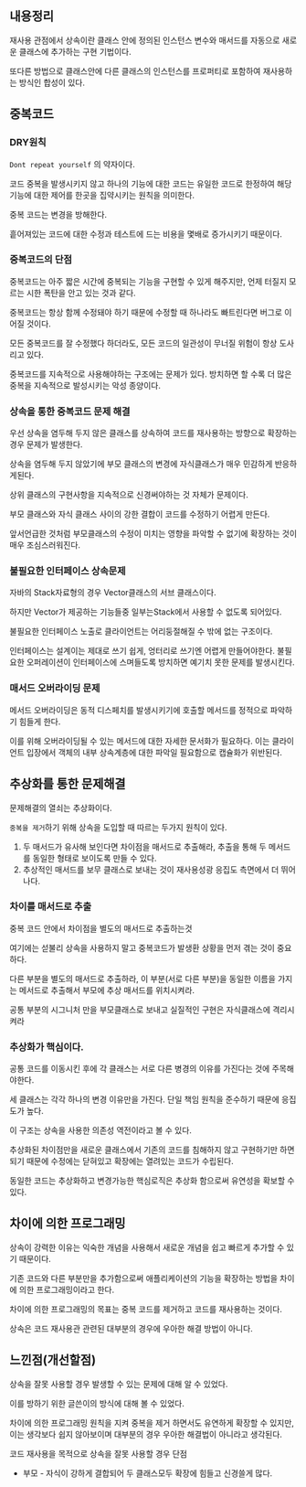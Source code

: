 ## 내용정리

재사용 관점에서 상속이란 클래스 안에 정의된 인스턴스 변수와 매서드를 자동으로 새로운 클래스에 추가하는 구현 기법이다.

또다른 방법으로 클래스안에 다른 클래스의 인스턴스를 프로퍼티로 포함하여 재사용하는 방식인 합성이 있다.

## 중복코드

### DRY원칙

`Dont repeat yourself` 의 약자이다.

코드 중복을 발생시키지 않고 하나의 기능에 대한 코드는 유일한 코드로 한정하여 해당 기능에 대한 제어를 한곳을 집약시키는 원칙을 의미한다.

중복 코드는 변경을 방해한다. 

흩어져있는 코드에 대한 수정과 테스트에 드는 비용을 몇배로 증가시키기 때문이다.

### 중복코드의 단점

중복코드는 아주 짧은 시간에 중복되는 기능을 구현할 수 있게 해주지만, 언제 터질지 모르는 시한 폭탄을 안고 있는 것과 같다.

중복코드는 항상 함께 수정돼야 하기 때문에 수정할 때 하나라도 빠트린다면 버그로 이어질 것이다.

모든 중복코드를 잘 수정했다 하더라도, 모든 코드의 일관성이 무너질 위험이 항상 도사리고 있다.

중복코드를 지속적으로 사용해야하는 구조에는 문제가 있다. 방치하면 할 수록 더 많은 중복을 지속적으로 발성시키는 악성 종양이다.

### 상속을 통한 중복코드 문제 해결

우선 상속을 염두해 두지 않은 클래스를 상속하여 코드를 재사용하는 방향으로 확장하는 경우 문제가 발생한다.

상속을 염두해 두지 않았기에 부모 클래스의 변경에 자식클래스가 매우 민감하게 반응하게된다.

상위 클래스의 구현사항을 지속적으로 신경써야하는 것 자체가 문제이다.

부모 클래스와 자식 클래스 사이의 강한 결합이 코드를 수정하기 어렵게 만든다.

앞서언급한 것처럼 부모클래스의 수정이 미치는 영향을 파악할 수 없기에 확장하는 것이 매우 조심스러워진다.

### 불필요한 인터페이스 상속문제

자바의 Stack자료형의 경우 Vector클래스의 서브 클래스이다.

하지만 Vector가 제공하는 기능들중 일부는Stack에서 사용할 수 없도록 되어있다.

불필요한 인터페이스 노출로 클라이언트는 어리둥절해질 수 밖에 없는 구조이다.

<aside>

인터페이스는 설계이는 제대로 쓰기 쉽게, 엉터리로 쓰기엔 어렵게 만들어야한다.
불필요한 오퍼레이션이 인터페이스에 스며들도록 방치하면 예기치 못한 문제를 발생시킨다.

</aside>

### 매서드 오버라이딩 문제

메서드 오버라이딩은 동적 디스페치를 발생시키기에 호출할 메서드를 정적으로 파악하기 힘들게 한다.

이를 위해 오버라이딩될 수 있는 메서드에 대한 자세한 문서화가 필요하다. 이는 클라이언트 입장에서 객체의 내부 상속계층에 대한 파악일 필요함으로 캡슐화가 위반된다.

## 추상화를 통한 문제해결

문제해결의 열쇠는 추상화이다.

`중복을 제거`하기 위해 상속을 도입할 때 따르는 두가지 원칙이 있다.

1. 두 매서드가 유사해 보인다면 차이점을 매서드로 추출해라, 추출을 통해 두 메서드를 동일한 형태로 보이도록 만들 수 있다.
2. 추상적인 매서드를 보무 클래스로 보내는 것이 재사용성광 응집도 측면에서 더 뛰어나다.

### 차이를 매서드로 추출

중복 코드 안에서 차이점을 별도의 매서드로 추출하는것

<aside>

여기에는 섣불리 상속을 사용하지 말고 중복코드가 발생환 상황을 먼저 겪는 것이 중요하다.

</aside>

다른 부분을 별도의 매서드로 추출하라, 이 부분(서로 다른 부분)을 동일한 이름을 가지는 메서드로 추출해서 부모에 추상 매서드를 위치시켜라.

공통 부분의 시그니처 만을 부모클래스로 보내고 실질적인 구현은 자식클래스에 격리시켜라

### 추상화가 핵심이다.

공통 코드를 이동시킨 후에 각 클래스는 서로 다른 병경의 이유를 가진다는 것에 주목해야한다.

세 클래스는 각각 하나의 변경 이유만을 가진다. 단일 책임 원칙을 준수하기 때문에 응집도가 높다.

이 구조는 상속을 사용한 의존성 역전이라고 볼 수 있다.

추상화된 차이점만을 새로운 클래스에서 기존의 코드를 침해하지 않고 구현하기만 하면 되기 때문에 수정에는 닫혀있고 확장에는 열려있는 코드가 수립된다.

동일한 코드는 추상화하고 변경가능한 핵심로직은 추상화 함으로써 유연성을 확보할 수 있다.

## 차이에 의한 프로그래밍

상속이 강력한 이유는 익숙한 개념을 사용해서 새로운 개념을 쉽고 빠르게 추가할 수 있기 때문이다.

기존 코드와 다른 부분만을 추가함으로써 애플리케이션의 기능을 확장하는 방법을 차이에 의한 프로그래밍이라고 한다.

차이에 의한 프로그래밍의 목표는 중복 코드를 제거하고 코드를 재사용하는 것이다.

상속은 코드 재사용관 관련된 대부분의 경우에 우아한 해결 방법이 아니다.

## 느낀점(개선할점)

상속을 잘못 사용할 경우 발생할 수 있는 문제에 대해 알 수 있었다.

이를 방하기 위한 글쓴이의 방식에 대해 볼 수 있었다.

차이에 의한 프로그래밍 원칙을 지켜 중복을 제거 하면서도 유연하게 확장할 수 있지만, 이는 생각보다 쉽지 않아보이며 대부분의 경우 우아한 해결법이 아니라고 생각된다.

코드 재사용을 목적으로 상속을 잘못 사용할 경우 단점

- 부모 - 자식이 강하게 결합되어 두 클래스모두 확장에 힘들고 신경쓸게 많다.